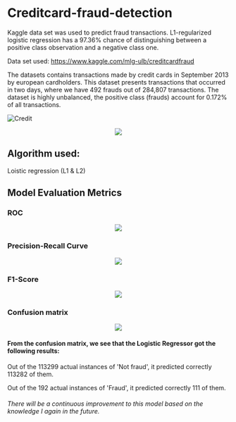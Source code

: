 # Creditcard-fraud-detection



Kaggle data set was used to predict fraud transactions. 
L1-regularized logistic regression has a 97.36% chance of distinguishing between a positive class observation and a negative class one.

Data set used: https://www.kaggle.com/mlg-ulb/creditcardfraud

The datasets contains transactions made by credit cards in September 2013 by european cardholders. This dataset presents transactions that occurred in two days, where we have 492 frauds out of 284,807 transactions. The dataset is highly unbalanced, the positive class (frauds) account for 0.172% of all transactions.

![Credit](https://github.com/shaikkhasim/Creditcard-fraud-detection/blob/master/Pics/credit.JPG)

<p align="center">
  <img  src="https://github.com/shaikkhasim/Creditcard-fraud-detection/blob/master/Pics/class.JPG">
</p>


## Algorithm used: 

Loistic regression (L1 & L2)

## Model Evaluation Metrics

### ROC
<p align="center">
  <img src="https://github.com/shaikkhasim/Creditcard-fraud-detection/blob/master/Pics/roc.JPG">
</p>

### Precision-Recall Curve
<p align="center">
  <img  src="https://github.com/shaikkhasim/Creditcard-fraud-detection/blob/master/Pics/pr%20curve.JPG">
</p>

### F1-Score
<p align="center">
  <img  src="https://github.com/shaikkhasim/Creditcard-fraud-detection/blob/master/Pics/f1%20score.JPG">
</p>

### Confusion matrix
<p align="center">
  <img  src="https://github.com/shaikkhasim/Creditcard-fraud-detection/blob/master/Pics/confusion.JPG">
</p>


#### From the confusion matrix, we see that the Logistic Regressor got the following results:

Out of the 113299 actual instances of 'Not fraud', it predicted correctly 113282 of them.

Out of the 192 actual instances of 'Fraud', it predicted correctly 111 of them.

###### There will be a continuous improvement to this model based on the knowledge I again in the future.
